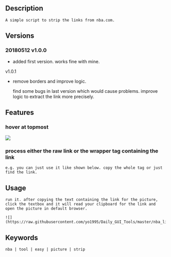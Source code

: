 ## Description

	A simple script to strip the links from nba.com.

## Versions

### 20180512 v1.0.0

- added first version. works fine with mine.

v1.0.1

- remove borders and improve logic.
	
	find some bugs in last version which would cause problems. improve logic to extract the link more precisely.

## Features

### hover at topmost

![](https://raw.githubusercontent.com/yo1995/Daily_GUI_Tools/master/nba_link_converter/hover.gif)

### process either the raw link or the wrapper tag containing the link

	e.g. you can just use it like shown below. copy the whole tag or just find the link.

## Usage

	run it. after copying the text containing the link for the picture, click the textbox and it will read your clipboard for the link and open the picture in default browser.

	![](https://raw.githubusercontent.com/yo1995/Daily_GUI_Tools/master/nba_link_converter/usage.gif)


## Keywords

	nba | tool | easy | picture | strip
